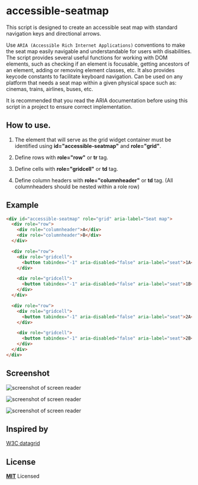 # accessible-seatmap

This script is designed to create an accessible seat map with standard navigation keys and directional arrows.

Use `ARIA (Accessible Rich Internet Applications)` conventions to make the seat map easily navigable and understandable for users with disabilities. The script provides several useful functions for working with DOM elements, such as checking if an element is focusable, getting ancestors of an element, adding or removing element classes, etc. It also provides keycode constants to facilitate keyboard navigation. Can be used on any platform that needs a seat map within a given physical space such as: cinemas, trains, airlines, buses, etc.

It is recommended that you read the ARIA documentation before using this script in a project to ensure correct implementation.

## How to use.

1. The element that will serve as the grid widget container must be identified using **id="accessible-seatmap"** and **role="grid"**.

2. Define rows with **role="row"** or **tr** tag.

3. Define cells with **role="gridcell"** or **td** tag.

4. Define column headers with **role="columnheader"** or **td** tag. (All columnheaders should be nested within a role row)

## Example

```html
<div id="accessible-seatmap" role="grid" aria-label="Seat map">
  <div role="row">
    <div role="columnheader">A</div>
    <div role="columnheader">B</div>
  </div>

  <div role="row">
    <div role="gridcell">
      <button tabindex="-1" aria-disabled="false" aria-label="seat">1A</button>
    </div>

    <div role="gridcell">
      <button tabindex="-1" aria-disabled="false" aria-label="seat">1B</button>
    </div>
  </div>

  <div role="row">
    <div role="gridcell">
      <button tabindex="-1" aria-disabled="false" aria-label="seat">2A</button>
    </div>

    <div role="gridcell">
      <button tabindex="-1" aria-disabled="false" aria-label="seat">2B</button>
    </div>
  </div>
</div>
```

## Screenshot

![screenshot of screen reader](https://github.com/manucg7/accessible-seatmap/blob/main/screenshot/screen-reader-1.png?raw=true)

![screenshot of screen reader](https://github.com/manucg7/accessible-seatmap/blob/main/screenshot/screen-reader-2.png?raw=true)

![screenshot of screen reader](https://github.com/manucg7/accessible-seatmap/blob/main/screenshot/screen-reader-3.png?raw=true)

## Inspired by

[W3C datagrid](https://www.w3.org/WAI/ARIA/apg/example-index/grid/dataGrids)

## License

**[MIT](LICENSE)** Licensed

